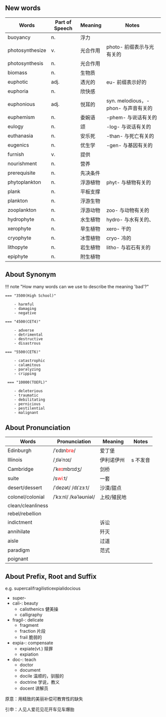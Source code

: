 ## New words

| Words           | Part of Speech | Meaning | Notes                        |
| --------------- | -------------- | ------- | ---------------------------- |
| buoyancy        | n.             | 浮力      |                              |
| photosynthesize | v.             | 光合作用    | photo- 前缀表示与光有关的             |
| photosynthesis  | n.             | 光合作用    |                              |
| biomass         | n.             | 生物质     |                              |
| euphotic        | adj.           | 透光的     | eu- 前缀表示好的                   |
| euphoria        | n.             | 欣快感     |                              |
| euphonious      | adj.           | 悦耳的     | syn. melodious，-phon- 与声音有关的 |
| euphemism       | n.             | 委婉语     | -phem- 与说话有关的                |
| eulogy          | n.             | 颂       | -log- 与说话有关的                 |
| euthanasia      | n.             | 安乐死     | -than- 与死亡有关的                |
| eugenics        | n.             | 优生学     | -gen- 与基因有关的                 |
| furnish         | v.             | 提供      |                              |
| nourishment     | n.             | 营养      |                              |
| prerequisite    | n.             | 先决条件    |                              |
| phytoplankton   | n.             | 浮游植物    | phyt- 与植物有关的                 |
| plank           | n.             | 平板支撑    |                              |
| plankton        | n.             | 浮游生物    |                              |
| zooplankton     | n.             | 浮游动物    | zoo- 与动物有关的                  |
| hydrophyte      | n.             | 水生植物    | hydro- 与水有关的、                |
| xerophyte       | n.             | 旱生植物    | xero- 干的                     |
| cryophyte       | n.             | 冰雪植物    | cryo- 冷的                     |
| lithopyte       | n.             | 岩生植物    | litho- 与岩石有关的                |
| epiphyte        | n.             | 附生植物    |                              |

## About Synonym

!!! note "How many words can we use to describe the meaning 'bad'?"

	=== "3500(High School)"
	
		- harmful
		- damaging
		- negative
	
	=== "4500(CET4)"
	
		- adverse
		- detrimental
		- destructive
		- disastrous
	
	=== "5500(CET6)"
	
		- catastrophic
		- calamitous
		- paralyzing
		- cripping
	
	 === "10000(TOEFL)"
	 
		- deleterious
		- traumatic
		- debilitating
		- pernicious
		- pestilential
		- malignant

## About Pronunciation

| Words             | Pronunciation                         | Meaning | Notes |
| ----------------- | ------------------------------------- | ------- | ----- |
| Edinburgh         | /ˈɛdɪn<font color="red">brə</font>/   | 爱丁堡     |       |
| Illinois          | /ˌɪləˈnɔɪ/                            | 伊利诺伊州   | s 不发音 |
| Cambridge         | /ˈk<font color="red">eɪ</font>mbrɪdʒ/ | 剑桥      |       |
| suite             | /s<font color="red">wiː</font>t/      | 一套      |       |
| desert/dessert    | /ˈdezət/ /dɪˈzɜːt/                    | 沙漠/甜点   |       |
| colonel/colonial  | /ˈkɜːnl/ /kəˈləʊniəl/                 | 上校/殖民地  |       |
| clean/cleanliness |                                       |         |       |
| rebel/rebellion   |                                       |         |       |
| indictment        |                                       | 诉讼      |       |
| annihilate        |                                       | 歼灭      |       |
| aisle             |                                       | 过道      |       |
| paradigm          |                                       | 范式      |       |
| poignant          |                                       |         |       |

## About Prefix, Root and Suffix

e.g. supercalifragilisticexpialidocious

- super-
- cali-: beauty 
	- calisthenics 健美操
	- calligraphy 
- fragil-: delicate
	- fragment
	- fraction 片段
	- frail 脆弱的
- expia-: compensate
	- expiate(vt.) 赎罪
	- expiation
- doc-: teach
	- doctor
	- document
	- docile 温顺的，驯服的
	- doctrine 学说，教义
	- docent 讲解员

原意：用精致的美丽补偿可教育性的缺失

引申：人见人爱花见花开车见车爆胎